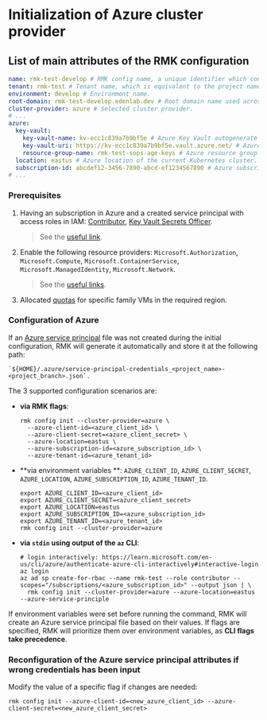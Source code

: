 # Initialization of Azure cluster provider

## List of main attributes of the RMK configuration

```yaml
name: rmk-test-develop # RMK config name, a unique identifier which consists of the project (tenant) name and the abbreviated name of the Git branch.
tenant: rmk-test # Tenant name, which is equivalent to the project name.
environment: develop # Environment name.
root-domain: rmk-test-develop.edenlab.dev # Root domain name used across the cluster.
cluster-provider: azure # Selected cluster provider.
# ...
azure:
  key-vault:
    key-vault-name: kv-ecc1c839a7b9bf5e # Azure Key Vault autogenerate name.
    key-vault-uri: https://kv-ecc1c839a7b9bf5e.vault.azure.net/ # Azure Key Vault API URL.
    resource-group-name: rmk-test-sops-age-keys # Azure resource group name for Key Vault.
  location: eastus # Azure location of the current Kubernetes cluster.
  subscription-id: abcdef12-3456-7890-abcd-ef1234567890 # Azure subscription ID.
# ...
```

### Prerequisites

1. Having an subscription in Azure and a created service principal with access roles in IAM:
   [Contributor](https://learn.microsoft.com/en-us/azure/role-based-access-control/built-in-roles/privileged#contributor),
   [Key Vault Secrets Officer](https://learn.microsoft.com/en-us/azure/role-based-access-control/built-in-roles/security#key-vault-secrets-officer).
   > See the
   > [useful link](https://learn.microsoft.com/en-us/entra/identity-platform/howto-create-service-principal-portal).

2. Enable the following resource
   providers: `Microsoft.Authorization`, `Microsoft.Compute`, `Microsoft.ContainerService`, `Microsoft.ManagedIdentity`, `Microsoft.Network`.

   > See the
   > [useful links](https://learn.microsoft.com/en-us/azure/azure-resource-manager/management/resource-providers-and-types).

3. Allocated [quotas](https://learn.microsoft.com/en-us/azure/quotas/quotas-overview) for specific family VMs in the
   required region.

### Configuration of Azure

If
an [Azure service principal](https://learn.microsoft.com/en-us/entra/identity-platform/app-objects-and-service-principals?tabs=browser)
file was not created during the initial configuration, RMK will generate it automatically and store it at the following
path:

```shell
`${HOME}/.azure/service-principal-credentials_<project_name>-<project_branch>.json`.
```

The 3 supported configuration scenarios are:

* **via RMK flags**:
  ```shell
  rmk config init --cluster-provider=azure \ 
    --azure-client-id=<azure_client_id> \
    --azure-client-secret=<azure_client_secret> \
    --azure-location=eastus \
    --azure-subscription-id=<azure_subscription_id> \ 
    --azure-tenant-id=<azure_tenant_id>
  ```

* **via environment variables
  **: `AZURE_CLIENT_ID`, `AZURE_CLIENT_SECRET`, `AZURE_LOCATION`, `AZURE_SUBSCRIPTION_ID`, `AZURE_TENANT_ID`.
  ```shell
  export AZURE_CLIENT_ID=<azure_client_id>
  export AZURE_CLIENT_SECRET=<azure_client_secret>
  export AZURE_LOCATION=eastus
  export AZURE_SUBSCRIPTION_ID=<azure_subscription_id>
  export AZURE_TENANT_ID=<azure_tenant_id>
  rmk config init --cluster-provider=azure
  ```

* **via `stdin` using output of the `az` CLI**:
  ```shell
  # login interactively: https://learn.microsoft.com/en-us/cli/azure/authenticate-azure-cli-interactively#interactive-login
  az login
  az ad sp create-for-rbac --name rmk-test --role contributor --scopes="/subscriptions/<azure_subscription_id>" --output json | \
    rmk config init --cluster-provider=azure --azure-location=eastus --azure-service-principle
  ```

If environment variables were set before running the command, RMK will create an Azure service principal file based on
their values. If flags are specified, RMK will prioritize them over environment variables, as **CLI flags take
precedence**.

### Reconfiguration of the Azure service principal attributes if wrong credentials has been input

Modify the value of a specific flag if changes are needed:

```shell
rmk config init --azure-client-id=<new_azure_client_id> --azure-client-secret=<new_azure_client_secret>
```

